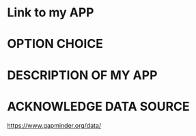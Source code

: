 # Link to my APP

# OPTION CHOICE

# DESCRIPTION OF MY APP

# ACKNOWLEDGE DATA SOURCE
https://www.gapminder.org/data/
